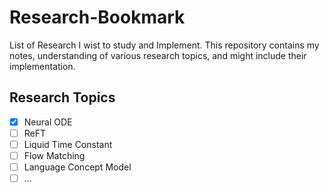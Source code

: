 # Research-Bookmark
List of Research I wist to study and Implement. This repository contains my notes, understanding of various research topics, and might include their implementation.

## Research Topics

- [x] Neural ODE
- [ ] ReFT
- [ ] Liquid Time Constant
- [ ] Flow Matching
- [ ] Language Concept Model
- [ ] ... 